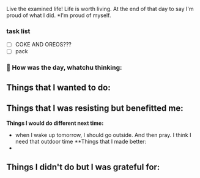 
Live the examined life! Life is worth living. 
At the end of that day to say I'm proud of what I did. *I'm proud of myself.

### task list
- [ ] COKE AND OREOS???
- [ ] pack

### 📝 How was the day, whatchu thinking:

**Things that I wanted to do:**
- 
**Things that I was resisting but benefitted me:**
- 
**Things I would do different next time:**
- when I wake up tomorrow, I should go outside. And then pray. I think I need that outdoor time
**Things that I made better:
- 
**Things I didn't do but I was grateful for:**
- 